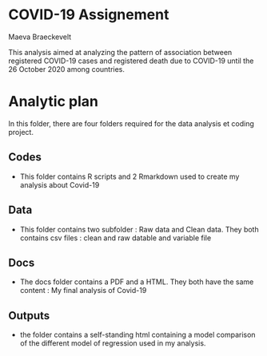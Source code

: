 
# COVID-19 Assignement
Maeva Braeckevelt

This analysis aimed at analyzing the pattern of association between registered COVID-19 cases and registered death due to COVID-19 until the 26 October 2020 among countries.

# Analytic plan #
In this folder, there are four folders required for the data analysis et coding project.

## Codes
* This folder contains R scripts and 2 Rmarkdown used to create my analysis about Covid-19

## Data
* This folder contains two subfolder : Raw data and Clean data.
They both contains csv files : clean and raw datable and variable file

## Docs
* The docs folder contains a PDF and a HTML. They both have the same content : My final analysis of Covid-19

## Outputs
* the folder contains a self-standing html containing a model comparison of the different model of regression used in my analysis.
